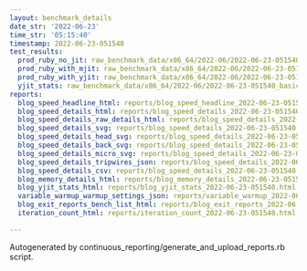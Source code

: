 ```yaml
---
layout: benchmark_details
date_str: '2022-06-23'
time_str: '05:15:40'
timestamp: 2022-06-23-051540
test_results:
  prod_ruby_no_jit: raw_benchmark_data/x86_64/2022-06/2022-06-23-051540_basic_benchmark_prod_ruby_no_jit.json
  prod_ruby_with_mjit: raw_benchmark_data/x86_64/2022-06/2022-06-23-051540_basic_benchmark_prod_ruby_with_mjit.json
  prod_ruby_with_yjit: raw_benchmark_data/x86_64/2022-06/2022-06-23-051540_basic_benchmark_prod_ruby_with_yjit.json
  yjit_stats: raw_benchmark_data/x86_64/2022-06/2022-06-23-051540_basic_benchmark_yjit_stats.json
reports:
  blog_speed_headline_html: reports/blog_speed_headline_2022-06-23-051540.html
  blog_speed_details_html: reports/blog_speed_details_2022-06-23-051540.html
  blog_speed_details_raw_details_html: reports/blog_speed_details_2022-06-23-051540.raw_details.html
  blog_speed_details_svg: reports/blog_speed_details_2022-06-23-051540.svg
  blog_speed_details_head_svg: reports/blog_speed_details_2022-06-23-051540.head.svg
  blog_speed_details_back_svg: reports/blog_speed_details_2022-06-23-051540.back.svg
  blog_speed_details_micro_svg: reports/blog_speed_details_2022-06-23-051540.micro.svg
  blog_speed_details_tripwires_json: reports/blog_speed_details_2022-06-23-051540.tripwires.json
  blog_speed_details_csv: reports/blog_speed_details_2022-06-23-051540.csv
  blog_memory_details_html: reports/blog_memory_details_2022-06-23-051540.html
  blog_yjit_stats_html: reports/blog_yjit_stats_2022-06-23-051540.html
  variable_warmup_warmup_settings_json: reports/variable_warmup_2022-06-23-051540.warmup_settings.json
  blog_exit_reports_bench_list_html: reports/blog_exit_reports_2022-06-23-051540.bench_list.html
  iteration_count_html: reports/iteration_count_2022-06-23-051540.html

---
```

Autogenerated by continuous_reporting/generate_and_upload_reports.rb script.
